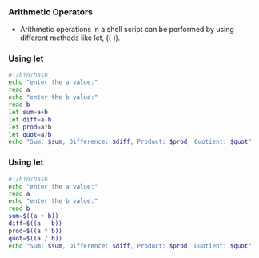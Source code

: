 ### Arithmetic Operators
- Arithmetic operations in a shell script can be performed by using different methods like let, (( )).

### Using let
```sh
#!/bin/bash
echo "enter the a value:"
read a
echo "enter the b value:"
read b
let sum=a+b
let diff=a-b
let prod=a*b
let quot=a/b
echo "Sum: $sum, Difference: $diff, Product: $prod, Quotient: $quot"
```
### Using let
```sh
#!/bin/bash
echo "enter the a value:"
read a
echo "enter the b value:"
read b
sum=$((a + b))
diff=$((a - b))
prod=$((a * b))
quot=$((a / b))
echo "Sum: $sum, Difference: $diff, Product: $prod, Quotient: $quot"
```
